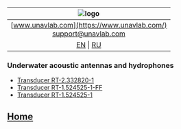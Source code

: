 
| ![logo](https://ucnl.github.io/documentation/sm_logo.png) |
| :---: |
| [www.unavlab.com](https://www.unavlab.com/) <br/> [support@unavlab.com](mailto:support@unavlab.com) |
| [EN](README.md) \| [RU](README_RU.md) |

### Underwater acoustic antennas and hydrophones
* [Transducer RT-2.332820-1](https://ucnl.github.io/Docs/EN/Antennas/RT-2.332820-1_specification_en.pdf)
* [Transducer RT-1.524525-1-FF](https://ucnl.github.io/Docs/EN/Antennas/RT-1.524525-1-FF_specification_en.pdf)
* [Transducer RT-1.524525-1](https://ucnl.github.io/Docs/EN/Antennas/RT-1.524525-1_specification_en.pdf)

## [Home](README.md)
